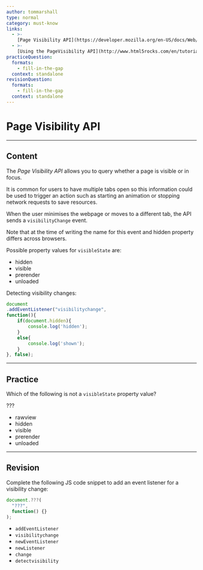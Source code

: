 ```yaml
---
author: tommarshall
type: normal
category: must-know
links:
  - >-
    [Page Visibility API](https://developer.mozilla.org/en-US/docs/Web/API/Page_Visibility_API){website}
  - >-
    [Using the PageVisibility API](http://www.html5rocks.com/en/tutorials/pagevisibility/intro/){website}
practiceQuestion:
  formats:
    - fill-in-the-gap
  context: standalone
revisionQuestion:
  formats:
    - fill-in-the-gap
  context: standalone
---
```


# Page Visibility API


---

## Content

The *Page Visibility API* allows you to query whether a page is visible or in focus.

It is common for users to have multiple tabs open so this information could be used to trigger an action such as starting an animation or stopping network requests to save resources.

When the user minimises the webpage or moves to a different tab, the API sends a `visibilityChange` event.

Note that at the time of writing the name for this event and hidden property differs across browsers.

Possible property values for `visibleState` are:

- hidden
- visible
- prerender
- unloaded

Detecting visibility changes:

```javascript
document
.addEventListener("visibilitychange",
function(){
	if(document.hidden){
		console.log('hidden');
	}
	else{
		console.log('shown');
	}
}, false);
```


---

## Practice

Which of the following is not a `visibleState` property value? 

???

- rawview
- hidden
- visible
- prerender
- unloaded


---

## Revision

Complete the following JS code snippet to add an event listener for a visibility change:

```javascript
document.???(
  "???",
  function() {}
);
```

- `addEventListener`
- `visibilitychange`
- `newEventListener`
- `newListener`
- `change`
- `detectvisibility`
 
